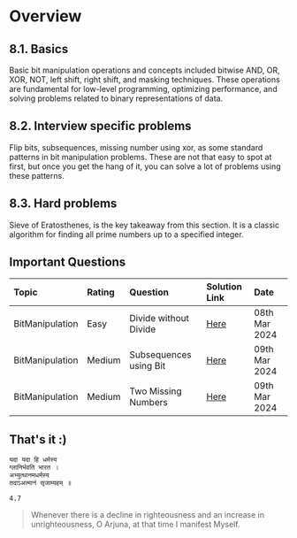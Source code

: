 # Overview

## 8.1. Basics

Basic bit manipulation operations and concepts included bitwise AND, OR, XOR, NOT, left shift, right shift, and masking techniques. These operations are fundamental for low-level programming, optimizing performance, and solving problems related to binary representations of data.

## 8.2. Interview specific problems

Flip bits, subsequences, missing number using xor, as some standard patterns in bit manipulation problems. These are not that easy to spot at first, but once you get the hang of it, you can solve a lot of problems using these patterns.

## 8.3. Hard problems

Sieve of Eratosthenes, is the key takeaway from this section. It is a classic algorithm for finding all prime numbers up to a specified integer.

## Important Questions

| Topic           | Rating | Question               | Solution Link                                    | Date          |
| :-------------- | :----- | :--------------------- | :----------------------------------------------- | :------------ |
| BitManipulation | Easy   | Divide without Divide  | [Here](./8.1.%20Basics/8.%20DivideTwoNumbers.py) | 08th Mar 2024 |
| BitManipulation | Medium | Subsequences using Bit | [Here](./8.2.%20Interview/3.%20Subsequences.py)  | 09th Mar 2024 |
| BitManipulation | Medium | Two Missing Numbers    | [Here](./8.2.%20Interview/5.%20MIssingBros.py)   | 09th Mar 2024 |

## That's it :)

```plaintext
यदा यदा हि धर्मस्य
ग्लानिर्भवति भारत ।
अभ्युत्थानमधर्मस्य
तदाऽअत्मानं सृजाम्यहम् ॥

4.7
```

> Whenever there is a decline in righteousness and an increase in unrighteousness, O Arjuna, at that time I manifest Myself.
